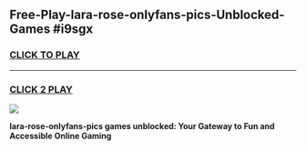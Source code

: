 
## Free-Play-lara-rose-onlyfans-pics-Unblocked-Games #i9sgx
<h3>
<a href="https://news.freeplayer.one?title=lara-rose-onlyfans-pics&ref=8M">CLICK TO PLAY</a></h3>
<hr>

<h3>
<a href="https://news.freeplayer.one?title=lara-rose-onlyfans-pics&ref=8M">CLICK 2 PLAY</a>
  
</h3>

<a href="https://news.freeplayer.one?title=lara-rose-onlyfans-pics&ref=8M"><img src="https://clearcache.store/games.png"></a>


**lara-rose-onlyfans-pics games unblocked: Your Gateway to Fun and Accessible Online Gaming**
